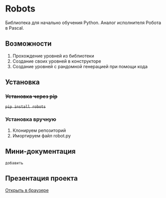 
# Robots
Библиотека для начально обучения Python. Аналог исполнителя Робота в Pascal.
## Возможности

 1. Прохождение уровней из библиотеки
 2. Создание своих уровней в конструкторе
 3. Создание уровней с рандомной генерацией при помощи кода
## Установка
### ~~Установка через pip~~
~~``pip install robots``~~
### Установка вручную
 1. Клонируем репозиторий
 2. Имортируем файл robot.py
## Мини-документация
``добавить``
## Презентация проекта
[Открыть в браузере](https://www.beautiful.ai/player/-MfcwzFT0X8b-WW3OkMS)
